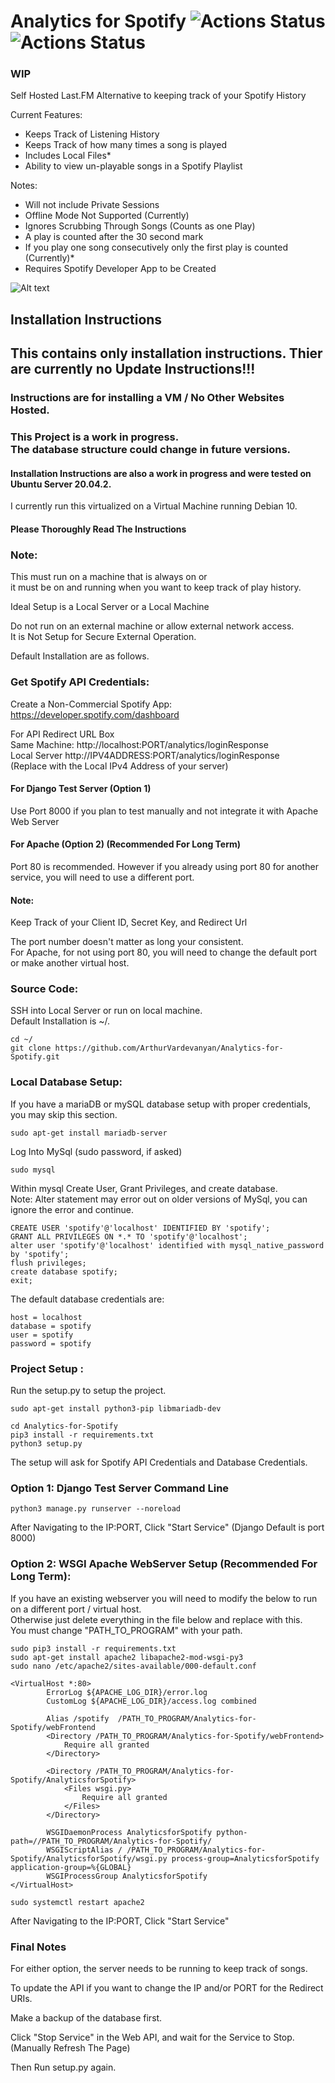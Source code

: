 # Analytics for Spotify ![Actions Status](https://github.com/ArthurVardevanyan/Analytics-for-Spotify/workflows/tests/badge.svg)![Actions Status](https://github.com/ArthurVardevanyan/Analytics-for-Spotify/workflows/CodeQL/badge.svg)

### WIP


Self Hosted Last.FM Alternative to keeping track of your Spotify History


Current Features:
* Keeps Track of Listening History
* Keeps Track of how many times a song is played
* Includes Local Files*
* Ability to view un-playable songs in a Spotify Playlist

Notes:

* Will not include Private Sessions
* Offline Mode Not Supported (Currently)
* Ignores Scrubbing Through Songs (Counts as one Play)
* A play is counted after the 30 second mark
* If you play one song consecutively only the first play is counted (Currently)* 
* Requires Spotify Developer App to be Created

![Alt text](img/SpotifyAnalyticsSample.png?raw=true "Sample Output")



## Installation Instructions
## This contains only installation instructions. Thier are currently no Update Instructions!!!
### Instructions are for installing a VM / No Other Websites Hosted.
### This Project is a work in progress.<br> The database structure could change in future versions.
#### Installation Instructions are also a work in progress and were tested on Ubuntu Server 20.04.2.
I currently run this virtualized on a Virtual Machine running Debian 10.
#### Please Thoroughly Read The Instructions 
### Note:
This must run on a machine that is always on or<br />
it must be on and running when you want to keep track of play history.

Ideal Setup is a Local Server or a Local Machine<br />

Do not run on an external machine or allow external network access.<br />
It is Not Setup for Secure External Operation. 

Default Installation are as follows. <br />

### Get Spotify API Credentials:
Create a Non-Commercial Spotify App: https://developer.spotify.com/dashboard

For API Redirect URL Box<br />
Same Machine: http://localhost:PORT/analytics/loginResponse<br />
Local Server http://IPV4ADDRESS:PORT/analytics/loginResponse <br>
(Replace with the Local IPv4 Address of your server)<br />

#### For Django Test Server (Option 1) 
Use Port 8000 if you plan to test manually and not integrate it with Apache Web Server


#### For Apache (Option 2) (Recommended For Long Term)
Port 80 is recommended. However if you already using port 80 for another service, you will need to use a different port. 

#### Note:
Keep Track of your Client ID, Secret Key, and Redirect Url<br />

The port number doesn't matter as long your consistent.<br>
For Apache, for not using port 80, you will need to change the default port or make another virtual host.

### Source Code:
SSH into Local Server or run on local machine.<br />
Default Installation is ~/.

```
cd ~/
git clone https://github.com/ArthurVardevanyan/Analytics-for-Spotify.git
```


### Local Database Setup:
If you have a mariaDB or mySQL database setup with proper credentials, you may skip this section.
```
sudo apt-get install mariadb-server
```
Log Into MySql (sudo password, if asked)
```
sudo mysql
```
Within mysql Create User, Grant Privileges, and create database. <br/> 
Note: Alter statement may error out on older versions of MySql, you can ignore the error and continue.
```
CREATE USER 'spotify'@'localhost' IDENTIFIED BY 'spotify'; 
GRANT ALL PRIVILEGES ON *.* TO 'spotify'@'localhost';
alter user 'spotify'@'localhost' identified with mysql_native_password by 'spotify';
flush privileges;
create database spotify;
exit;
```

The default database credentials are:
```
host = localhost
database = spotify
user = spotify
password = spotify
```
### Project Setup :
Run the setup.py to setup the project.
```
sudo apt-get install python3-pip libmariadb-dev
```
```
cd Analytics-for-Spotify
pip3 install -r requirements.txt
python3 setup.py
```
The setup will ask for Spotify API Credentials and Database Credentials. 

### Option 1: Django Test Server Command Line
```
python3 manage.py runserver --noreload
```
After Navigating to the IP:PORT, Click "Start Service" (Django Default is port 8000)

### Option 2: WSGI Apache WebServer Setup (Recommended For Long Term):
If you have an existing webserver you will need to modify the below to run on a different port / virtual host.<br>
Otherwise just delete everything in the file below and replace with this.<br>
You must change "PATH_TO_PROGRAM" with your path. 
```
sudo pip3 install -r requirements.txt
sudo apt-get install apache2 libapache2-mod-wsgi-py3
sudo nano /etc/apache2/sites-available/000-default.conf 
```

```
<VirtualHost *:80>
        ErrorLog ${APACHE_LOG_DIR}/error.log
        CustomLog ${APACHE_LOG_DIR}/access.log combined

        Alias /spotify  /PATH_TO_PROGRAM/Analytics-for-Spotify/webFrontend
        <Directory /PATH_TO_PROGRAM/Analytics-for-Spotify/webFrontend>
            Require all granted
        </Directory>

        <Directory /PATH_TO_PROGRAM/Analytics-for-Spotify/AnalyticsforSpotify>
            <Files wsgi.py>
                Require all granted
            </Files>
        </Directory>

        WSGIDaemonProcess AnalyticsforSpotify python-path=//PATH_TO_PROGRAM/Analytics-for-Spotify/
        WSGIScriptAlias / /PATH_TO_PROGRAM/Analytics-for-Spotify/AnalyticsforSpotify/wsgi.py process-group=AnalyticsforSpotify application-group=%{GLOBAL}
        WSGIProcessGroup AnalyticsforSpotify
</VirtualHost>
```

```
sudo systemctl restart apache2
```
After Navigating to the IP:PORT, Click "Start Service"


### Final Notes

For either option, the server needs to be running to keep track of songs.


To update the API if you want to change the IP and/or PORT for the Redirect URIs. <br>

Make a backup of the database first.<br>

Click "Stop Service" in the Web API, and wait for the Service to Stop. (Manually Refresh The Page)<br>

Then Run setup.py again.<br><br>
